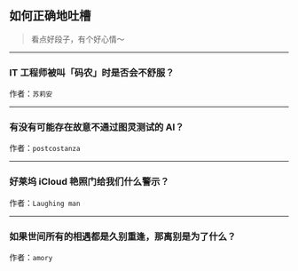 ## 如何正确地吐槽

> 看点好段子，有个好心情～


 
---

### IT 工程师被叫「码农」时是否会不舒服？

> 


作者：`苏莉安`

---

### 有没有可能存在故意不通过图灵测试的 AI？

> 


作者：`postcostanza`

---

### 好莱坞 iCloud 艳照门给我们什么警示？

> 


作者：`Laughing man`

---

### 如果世间所有的相遇都是久别重逢，那离别是为了什么？

> 


作者：`amory`